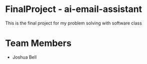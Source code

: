 # FinalProject - ai-email-assistant
This is the final project for my problem solving with software class
# Team Members
- Joshua Bell
